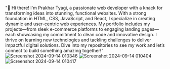 "👋 Hi there! I'm Prakhar Tyagi, a passionate web developer with a knack for transforming ideas into stunning, functional websites.
With a strong foundation in HTML, CSS, JavaScript, and React, I specialize in creating dynamic and user-centric web experiences.
My portfolio includes my projects—from sleek e-commerce platforms to engaging landing pages—each showcasing my commitment to clean code and innovative design.
I thrive on learning new technologies and tackling challenges to deliver impactful digital solutions. Dive into my repositories to see my work and let’s connect 
to build something amazing together!"
![Screenshot 2024-09-14 010346](https://github.com/user-attachments/assets/4b625d4e-e9bd-457c-b199-7a50580346bd)
![Screenshot 2024-09-14 010404](https://github.com/user-attachments/assets/b860cb6a-fa0a-45e3-bb67-b27cb0634df4)
![Screenshot 2024-09-14 010417](https://github.com/user-attachments/assets/76e35b40-2aeb-4fd1-8241-33e41a44de38)
